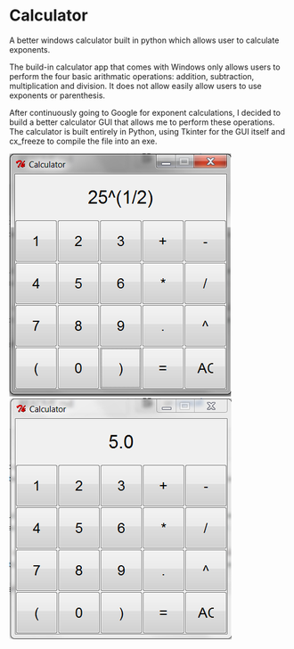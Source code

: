 # Calculator
A better windows calculator built in python which allows user to calculate exponents.


The build-in calculator app that comes with Windows only allows users to perform the four basic arithmatic operations: addition, subtraction, multiplication and division. It does not allow easily allow users to use exponents or parenthesis.

After continuously going to Google for exponent calculations, I decided to build a better calculator GUI that allows me to perform these operations. The calculator is built entirely in Python, using Tkinter for the GUI itself and cx_freeze to compile the file into an exe.

<img src="https://github.com/chughtaimh/Calculator/blob/images/Operation.PNG">
<img src="https://github.com/chughtaimh/Calculator/blob/images/Solution.PNG">
